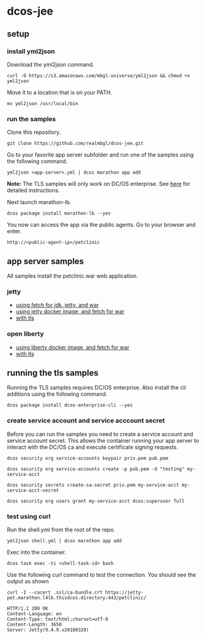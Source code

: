 # dcos-jee

## setup

### install yml2json

Download the yml2json command.
```
curl -O https://s3.amazonaws.com/mbgl-universe/yml2json && chmod +x yml2json
```

Move it to a location that is on your PATH.
```
mv yml2json /usr/local/bin
```

### run the samples

Clone this repository.
```
git clone https://github.com/realmbgl/dcos-jee.git
```

Go to your favorite app server subfolder and run one of the samples using the following command.

```
yml2json <app-server>.yml | dcos marathon app add
```
**Note:** The TLS samples will only work on DC/OS enterprise. See [here]() for detailed instructions. 

Next launch marathon-lb.
```
dcos package install marathon-lb --yes
```

You now can access the app via the public agents. Go to your browser and enter.
```
http://<public-agent-ip>/petclinic
```


## app server samples

All samples install the petclinic.war web application.

### jetty

* [using fetch for jdk, jetty, and war](jetty/jetty-f.yml)
* [using jetty docker image, and fetch for war](jetty/jetty-if.yml)
* [with tls](jetty/jetty-if-tls.yml)


### open liberty

* [using liberty docker image, and fetch for war](liberty/liberty-if.yml)
* [with tls](liberty/liberty-if-tls.yml)



## running the tls samples

Running the TLS samples requires DC/OS enterprise. Also install the cli additions using the following command.
```
dcos package install dcos-enterprise-cli --yes
```

### create service account and service acccount secret

Before you can run the samples you need to create a service account and service account secret. This allows the container running your app server to interact with the DC/OS ca and execute certificate signing requests.

```
dcos security org service-accounts keypair priv.pem pub.pem

dcos security org service-accounts create -p pub.pem -d "testing" my-service-acct

dcos security secrets create-sa-secret priv.pem my-service-acct my-service-acct-secret

dcos security org users grant my-service-acct dcos:superuser full
```

### test using curl

Run the shell.yml from the root of the repo.
```
yml2json shell.yml | dcos marathon app add
```

Exec into the container.
```
dcos task exec -ti <shell-task-id> bash
```

Use the following curl command to test the connection. You should see the output as shown
```
curl -I --cacert .ssl/ca-bundle.crt https://jetty-pet.marathon.l4lb.thisdcos.directory:443/petclinic/

HTTP/1.1 200 OK
Content-Language: en
Content-Type: text/html;charset=utf-8
Content-Length: 3650
Server: Jetty(9.4.9.v20180320)
```
